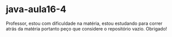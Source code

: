 # java-aula16-4

Professor, estou com dificuldade na matéria, estou estudando para correr atrás da matéria portanto peço que considere o repositório vazio. Obrigado!
